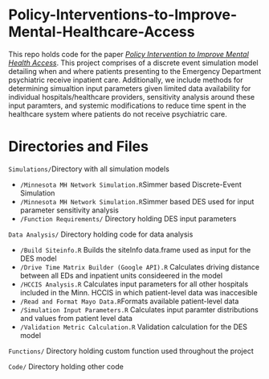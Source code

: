 # Policy-Interventions-to-Improve-Mental-Healthcare-Access

This repo holds code for the paper [*Policy Intervention to Improve Mental Health Access*](https://arxiv.org/abs/2304.13849). This project comprises of a discrete event simulation model detailing when and where patients presenting to the Emergency Department psychiatric receive inpatient care. Additionally, we include methods for determining simualtion input parameters given limited data availability for individual hospitals/healthcare providers, sensitivity analysis around these input paramters, and systemic modifications to reduce time spent in the healthcare system where patients do not receive psychiatric care.

# Directories and Files
`Simulations/`Directory with all simulation models
- `/Minnesota MH Network Simulation.R`Simmer based Discrete-Event Simulation 
- `/Minnesota MH Network Simulation.R`Simmer based DES used for input parameter sensitivity analysis
- `/Function Requirements/` Directory holding DES input parameters

`Data Analysis/` Directory holding code for data analysis
- `/Build Siteinfo.R` Builds the siteInfo data.frame used as input for the DES model
- `/Drive Time Matrix Builder (Google API).R` Calculates driving distance between all EDs and inpatient units consideered in the model
- `/HCCIS Analysis.R` Calculates input parameters for all other hospitals included in the Minn. HCCIS in which patient-level data was inaccesible
- `/Read and Format Mayo Data.R`Formats available patient-level data
- `/Simulation Input Parameters.R` Calculates input paramter distributions and values from patient level data
- `/Validation Metric Calculation.R` Validation calculation for the DES model

`Functions/` Directory holding custom function used throughout the project

`Code/` Directory holding other code
